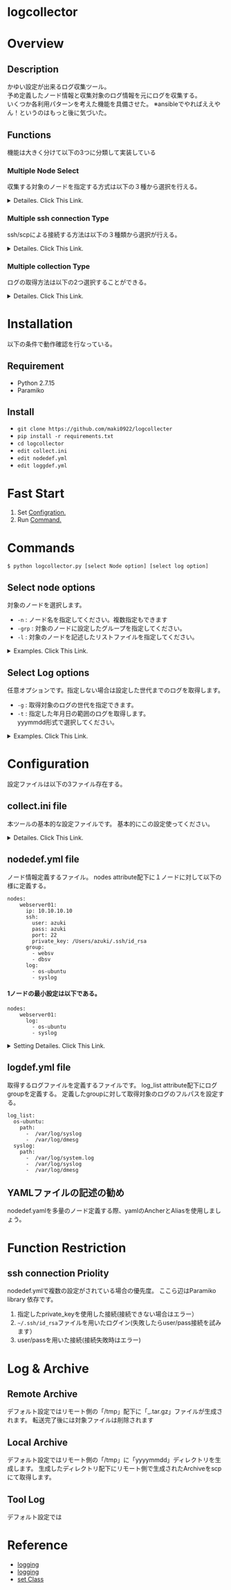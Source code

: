 logcollector
=====

# Overview

## Description
かゆい設定が出来るログ収集ツール。  
予め定義したノード情報と収集対象のログ情報を元にログを収集する。  
いくつか各利用パターンを考えた機能を具備させた。 
※ansibleでやればええやん！というのはもっと後に気づいた。  

## Functions
機能は大きく分けて以下の3つに分類して実装している  

### Multiple Node Select 
収集する対象のノードを指定する方式は以下の３種から選択を行える。  

<details>
  <summary>
    Detailes. Click This Link.
  </summary>
  <div>

#### 1. select node on command line
コマンドライン上から複数のnodeを指定できる。

#### 2. select node group
複数のノードをグループ定義することにより、対象のグループのみ指定できる。

#### 3. select list file
対象ノードのリストファイル指定して実行することができる。

  </div>
</details>

### Multiple ssh connection Type
ssh/scpによる接続する方法は以下の３種類から選択が行える。  

<details>
  <summary>
    Detailes. Click This Link.
  </summary>
  <div>

#### 1. no password connection
鍵交換を行なっているノードは設定ファイルにパスワード設定不要  

#### 2. connect by using password
従来のパスワードを用いた接続が行える。  

#### 3. connect by using select id_rsa file
指定した秘密鍵ファイルを用いた接続が行える。

  </div>
</details>

### Multiple collection Type
ログの取得方法は以下の2つ選択することができる。  

<details>
  <summary>
    Detailes. Click This Link.
  </summary>
  <div>

#### 1. select generation
ログローテートされているログに対し指定した世代までの取得が行える。  

#### 2. select time range
年月日の範囲を指定してログを取得することができる。  

  </div>
</details>

# Installation
以下の条件で動作確認を行なっている。  

## Requirement
- Python 2.7.15
- Paramiko 

## Install
- `git clone https://github.com/maki0922/logcollecter`
- `pip install -r requirements.txt`
- `cd logcollector` 
- `edit collect.ini`
- `edit nodedef.yml`
- `edit loggdef.yml`

# Fast Start
1. Set [Configration.](#Configuration)
2. Run [Command.](#Commands)

# Commands
`$ python logcollector.py [select Node option] [select log option]`

## Select node options
対象のノードを選択します。

- `-n` : ノード名を指定してください。複数指定もできます
- `-grp` : 対象のノードに設定したグループを指定してください。
- `-l` : 対象のノードを記述したリストファイルを指定してください。

<details>
  <summary>
    Examples. Click This Link.
  </summary>
  <div>

### multiple node select by commandline
`$ python logcollector.py -n webserver01 webserver02`

### group select
`$ python logcollector.py -grp websv`

### use node list file
`$ python logcollector.py -l nodelist.txt`

  </div>
</details>

## Select Log options
任意オプションです。指定しない場合は設定した世代までのログを取得します。

- `-g` : 取得対象のログの世代を指定できます。
- `-t` : 指定した年月日の範囲のログを取得します。<br> yyymmdd形式で選択してください。

<details>
  <summary>
    Examples. Click This Link.
  </summary>
  <div>

### select generation num
`$ python logcollector.py -g 2`

### use node list file
`$ python logcollector.py -t 20180101 20180102`

  </div>
</details>

# Configuration
設定ファイルは以下の3ファイル存在する。  

## collect.ini file
本ツールの基本的な設定ファイルです。
基本的にこの設定使ってください。

<details>
  <summary>
    Detailes. Click This Link.
  </summary>
  <div>

|Section|Key|Type|Description|
|----|----|----|----|
|GENERAL|file_generation|int|世代ファイル指定の取得時のデフォルト値|
|GENERAL|node_config_path|string|ノード情報の定義ファイル|
|GENERAL|log_config_path|string|収集対象ログの定義ファイル|
|GENERAL|log_dir|string|ツールログ出力パス(FullPath)|
|GENERAL|local_dir|string|収集したログの配置場所(FullPath)|
|GENERAL|remote_outdir|string|リモート側のログアーカイブファイルの作成場所|
|GENERAL|use_sudo|string|収集先ノードのコマンド実行時に`sudo`を用いる場合`yes`にする|
|SSH|default_port|int|接続先Port番号(ノード情報にPort番号がない場合使用される)|

  </div>
</details>

## nodedef.yml file
ノード情報定義するファイル。
nodes attribute配下に１ノードに対して以下の様に定義する。
```
nodes:
    webserver01:
      ip: 10.10.10.10
      ssh:
        user: azuki
        pass: azuki
        port: 22
        private_key: /Users/azuki/.ssh/id_rsa
      group:
        - websv
        - dbsv
      log:
        - os-ubuntu
        - syslog
```
#### 1ノードの最小設定は以下である。
```
nodes:
    webserver01:
      log:
        - os-ubuntu
        - syslog
```
<details>
  <summary>
    Setting Detailes. Click This Link.
  </summary>
  <div>

|Section|Key|Type|Description|
|----|----|----|----|
|-|ip|option|指定したIPへssh接続させたい場合は設定する。<br> 設定しない場合は、/etc/hostsに記述されているhostnameを宛先にする。|
|ssh|user|option|ssh接続するユーザを設定する。<br> 設定しない場合は、ツール実行時のユーザを使用して接続。|
|ssh|pass|option|ssh接続するユーザのパスワードを設定する。<br> 設定しない場合は接続先をNoPass設定要。|
|ssh|port|option|ssh接続先のport番号を指定する。<br>設定しない場合はデフォルト値を使用する。|
|ssh|private_key|option|ssh接続する際に秘密鍵を指定する際にはフルパスで設定する。|
|-|group|option|ノード種別を定義します。<br>ツール実行時にグループ指定する際に使用されます。|
|-|log|require|取得対象のログgroupを設定します。<br>設定するログgroupはlogdef.ymlに記述されて要る必要があります。|

  </div>
</details>

## logdef.yml file
取得するログファイルを定義するファイルです。
log_list attribute配下にログgroupを定義する。
定義したgroupに対して取得対象のログのフルパスを設定する。

```
log_list:
  os-ubuntu:
    path:
      -  /var/log/syslog
      -  /var/log/dmesg
  syslog:
    path:
      -  /var/log/system.log
      -  /var/log/syslog
      -  /var/log/dmesg
```

## YAMLファイルの記述の勧め
nodedef.yamlを多量のノード定義する際、yamlのAncherとAliasを使用しましょう。

# Function Restriction

## ssh connection Priolity
nodedef.ymlで複数の設定がされている場合の優先度。
ここら辺はParamiko library 依存です。
1. 指定したprivate_keyを使用した接続(接続できない場合はエラー）
2. `~/.ssh/id_rsa`ファイルを用いたログイン(失敗したらuser/pass接続を試みます）
3. user/passを用いた接続(接続失敗時はエラー)

# Log & Archive

## Remote Archive
デフォルト設定ではリモート側の「/tmp」配下に「<hostname>\_<yyyymmdd>.tar.gz」ファイルが生成されます。
転送完了後には対象ファイルは削除されます

## Local Archive
デフォルト設定ではリモート側の「/tmp」に「yyyymmdd」ディレクトリを生成します。
生成したディレクトリ配下にリモート側で生成されたArchiveをscpにて取得します。

## Tool Log
デフォルト設定では


# Reference
- [logging](https://qiita.com/knknkn1162/items/87b1153c212b27bd52b4)
- [logging](https://qiita.com/toriwasa/items/fa8371c3b98aa993a2fc)
- [set Class](https://blog1.erp2py.com/2012/02/pythonset.html)
